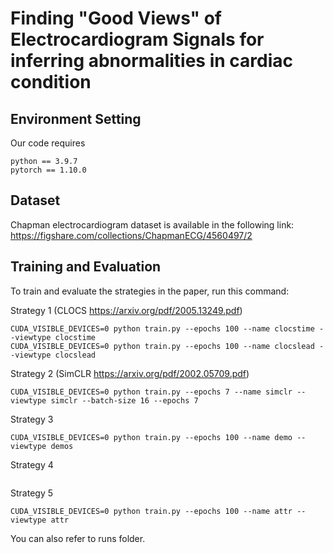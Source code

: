 # Finding "Good Views" of Electrocardiogram Signals for inferring abnormalities in cardiac condition

## Environment Setting
Our code requires
```
python == 3.9.7
pytorch == 1.10.0
```

## Dataset
Chapman electrocardiogram dataset is available in the following link: https://figshare.com/collections/ChapmanECG/4560497/2

## Training and Evaluation
To train and evaluate the strategies in the paper, run this command:

Strategy 1 (CLOCS https://arxiv.org/pdf/2005.13249.pdf)
```
CUDA_VISIBLE_DEVICES=0 python train.py --epochs 100 --name clocstime --viewtype clocstime
CUDA_VISIBLE_DEVICES=0 python train.py --epochs 100 --name clocslead --viewtype clocslead
```

Strategy 2 (SimCLR https://arxiv.org/pdf/2002.05709.pdf)
```
CUDA_VISIBLE_DEVICES=0 python train.py --epochs 7 --name simclr --viewtype simclr --batch-size 16 --epochs 7
```

Strategy 3
```
CUDA_VISIBLE_DEVICES=0 python train.py --epochs 100 --name demo --viewtype demos
```

Strategy 4
```

```

Strategy 5
```
CUDA_VISIBLE_DEVICES=0 python train.py --epochs 100 --name attr --viewtype attr
```
You can also refer to runs folder.